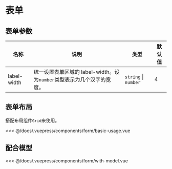 # 表单

## 表单参数

| 名称        | 说明                                                                   | 类型                 | 默认值 |
| ----------- | ---------------------------------------------------------------------- | -------------------- | ------ |
| label-width | 统一设置表单区域的 label-width。设为`number`类型表示为几个汉字的宽度。 | `string` \| `number` | 4      |

## 表单布局

搭配布局组件`Grid`来使用。
<form-basic-usage />

<<< @/docs/.vuepress/components/form/basic-usage.vue

## 配合模型

<form-with-model />
<<< @/docs/.vuepress/components/form/with-model.vue
